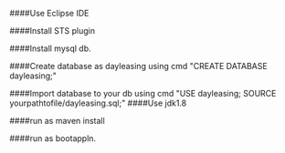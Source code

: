 ####Use Eclipse IDE

####Install STS plugin

####Install mysql db.

####Create database as dayleasing using cmd "CREATE DATABASE dayleasing;" 

####Import database to your db using cmd "USE dayleasing; SOURCE yourpathtofile/dayleasing.sql;"
####Use jdk1.8

####run as maven install

####run as bootappln.
